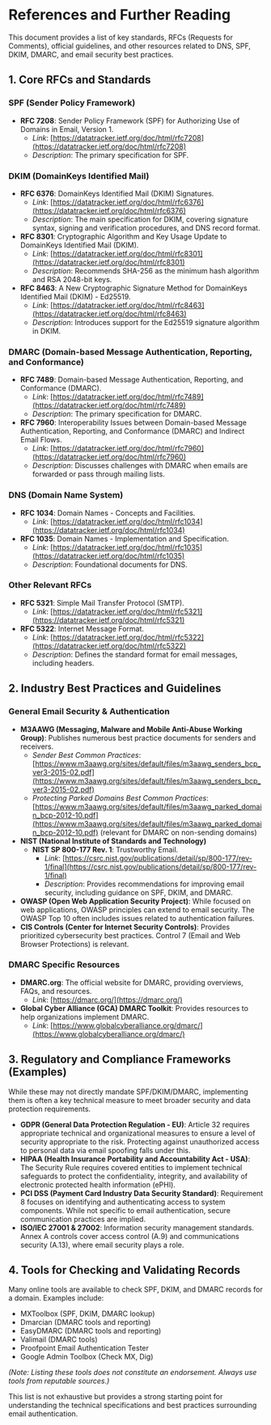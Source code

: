 # References and Further Reading

This document provides a list of key standards, RFCs (Requests for Comments), official guidelines, and other resources related to DNS, SPF, DKIM, DMARC, and email security best practices.

## 1. Core RFCs and Standards

### SPF (Sender Policy Framework)
-   **RFC 7208**: Sender Policy Framework (SPF) for Authorizing Use of Domains in Email, Version 1.
    *   *Link*: [https://datatracker.ietf.org/doc/html/rfc7208](https://datatracker.ietf.org/doc/html/rfc7208)
    *   *Description*: The primary specification for SPF.

### DKIM (DomainKeys Identified Mail)
-   **RFC 6376**: DomainKeys Identified Mail (DKIM) Signatures.
    *   *Link*: [https://datatracker.ietf.org/doc/html/rfc6376](https://datatracker.ietf.org/doc/html/rfc6376)
    *   *Description*: The main specification for DKIM, covering signature syntax, signing and verification procedures, and DNS record format.
-   **RFC 8301**: Cryptographic Algorithm and Key Usage Update to DomainKeys Identified Mail (DKIM).
    *   *Link*: [https://datatracker.ietf.org/doc/html/rfc8301](https://datatracker.ietf.org/doc/html/rfc8301)
    *   *Description*: Recommends SHA-256 as the minimum hash algorithm and RSA 2048-bit keys.
-   **RFC 8463**: A New Cryptographic Signature Method for DomainKeys Identified Mail (DKIM) - Ed25519.
    *   *Link*: [https://datatracker.ietf.org/doc/html/rfc8463](https://datatracker.ietf.org/doc/html/rfc8463)
    *   *Description*: Introduces support for the Ed25519 signature algorithm in DKIM.

### DMARC (Domain-based Message Authentication, Reporting, and Conformance)
-   **RFC 7489**: Domain-based Message Authentication, Reporting, and Conformance (DMARC).
    *   *Link*: [https://datatracker.ietf.org/doc/html/rfc7489](https://datatracker.ietf.org/doc/html/rfc7489)
    *   *Description*: The primary specification for DMARC.
-   **RFC 7960**: Interoperability Issues between Domain-based Message Authentication, Reporting, and Conformance (DMARC) and Indirect Email Flows.
    *   *Link*: [https://datatracker.ietf.org/doc/html/rfc7960](https://datatracker.ietf.org/doc/html/rfc7960)
    *   *Description*: Discusses challenges with DMARC when emails are forwarded or pass through mailing lists.

### DNS (Domain Name System)
-   **RFC 1034**: Domain Names - Concepts and Facilities.
    *   *Link*: [https://datatracker.ietf.org/doc/html/rfc1034](https://datatracker.ietf.org/doc/html/rfc1034)
-   **RFC 1035**: Domain Names - Implementation and Specification.
    *   *Link*: [https://datatracker.ietf.org/doc/html/rfc1035](https://datatracker.ietf.org/doc/html/rfc1035)
    *   *Description*: Foundational documents for DNS.

### Other Relevant RFCs
-   **RFC 5321**: Simple Mail Transfer Protocol (SMTP).
    *   *Link*: [https://datatracker.ietf.org/doc/html/rfc5321](https://datatracker.ietf.org/doc/html/rfc5321)
-   **RFC 5322**: Internet Message Format.
    *   *Link*: [https://datatracker.ietf.org/doc/html/rfc5322](https://datatracker.ietf.org/doc/html/rfc5322)
    *   *Description*: Defines the standard format for email messages, including headers.

## 2. Industry Best Practices and Guidelines

### General Email Security & Authentication
-   **M3AAWG (Messaging, Malware and Mobile Anti-Abuse Working Group)**: Publishes numerous best practice documents for senders and receivers.
    *   *Sender Best Common Practices*: [https://www.m3aawg.org/sites/default/files/m3aawg_senders_bcp_ver3-2015-02.pdf](https://www.m3aawg.org/sites/default/files/m3aawg_senders_bcp_ver3-2015-02.pdf)
    *   *Protecting Parked Domains Best Common Practices*: [https://www.m3aawg.org/sites/default/files/m3aawg_parked_domain_bcp-2012-10.pdf](https://www.m3aawg.org/sites/default/files/m3aawg_parked_domain_bcp-2012-10.pdf) (relevant for DMARC on non-sending domains)
-   **NIST (National Institute of Standards and Technology)**
    *   **NIST SP 800-177 Rev. 1**: Trustworthy Email.
        *   *Link*: [https://csrc.nist.gov/publications/detail/sp/800-177/rev-1/final](https://csrc.nist.gov/publications/detail/sp/800-177/rev-1/final)
        *   *Description*: Provides recommendations for improving email security, including guidance on SPF, DKIM, and DMARC.
-   **OWASP (Open Web Application Security Project)**: While focused on web applications, OWASP principles can extend to email security. The OWASP Top 10 often includes issues related to authentication failures.
-   **CIS Controls (Center for Internet Security Controls)**: Provides prioritized cybersecurity best practices. Control 7 (Email and Web Browser Protections) is relevant.

### DMARC Specific Resources
-   **DMARC.org**: The official website for DMARC, providing overviews, FAQs, and resources.
    *   *Link*: [https://dmarc.org/](https://dmarc.org/)
-   **Global Cyber Alliance (GCA) DMARC Toolkit**: Provides resources to help organizations implement DMARC.
    *   *Link*: [https://www.globalcyberalliance.org/dmarc/](https://www.globalcyberalliance.org/dmarc/)

## 3. Regulatory and Compliance Frameworks (Examples)

While these may not directly mandate SPF/DKIM/DMARC, implementing them is often a key technical measure to meet broader security and data protection requirements.

-   **GDPR (General Data Protection Regulation - EU)**: Article 32 requires appropriate technical and organizational measures to ensure a level of security appropriate to the risk. Protecting against unauthorized access to personal data via email spoofing falls under this.
-   **HIPAA (Health Insurance Portability and Accountability Act - USA)**: The Security Rule requires covered entities to implement technical safeguards to protect the confidentiality, integrity, and availability of electronic protected health information (ePHI).
-   **PCI DSS (Payment Card Industry Data Security Standard)**: Requirement 8 focuses on identifying and authenticating access to system components. While not specific to email authentication, secure communication practices are implied.
-   **ISO/IEC 27001 & 27002**: Information security management standards. Annex A controls cover access control (A.9) and communications security (A.13), where email security plays a role.

## 4. Tools for Checking and Validating Records

Many online tools are available to check SPF, DKIM, and DMARC records for a domain. Examples include:
-   MXToolbox (SPF, DKIM, DMARC lookup)
-   Dmarcian (DMARC tools and reporting)
-   EasyDMARC (DMARC tools and reporting)
-   Valimail (DMARC tools)
-   Proofpoint Email Authentication Tester
-   Google Admin Toolbox (Check MX, Dig)

*(Note: Listing these tools does not constitute an endorsement. Always use tools from reputable sources.)*

This list is not exhaustive but provides a strong starting point for understanding the technical specifications and best practices surrounding email authentication.
